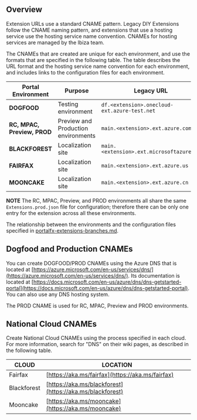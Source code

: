 
<a name="overview"></a>
## Overview

 Extension URLs use a standard CNAME pattern. Legacy DIY Extensions follow the CNAME naming pattern, and extensions that use a hosting service use the hosting service name convention. CNAMEs for hosting services are managed by the Ibiza team. 
 
 The CNAMEs that are created are unique for each environment, and use the formats that are specified in the following table.  The table describes the URL format and the hosting service name convention for each environment, and includes links to the configuration files for each environment.

| Portal Environment           | Purpose                             | Legacy URL | Configuration File  | Hosting Service |
| ---------------------------- | ----------------------------------- | -- |  --- | --- |
| **DOGFOOD**                  | Testing environment                 | `df.<extension>.onecloud-ext.azure-test.net` |   [Extensions.dogfood.json](https://msazure.visualstudio.com/One/Azure%20Portal/_git/AzureUX-PortalFx?_a=contents&path=%2Fsrc%2FRDPackages%2FOneCloud%2FExtensions.dogfood.json&version=GBdev)  | `//hosting.onecloud.azure-test.net/{contentUnbundlerRoutePrefix}` |
| **RC, MPAC, Preview, PROD**  | Preview and Production environments | `main.<extension>.ext.azure.com` | [Extensions.prod.json](https://msazure.visualstudio.com/One/Azure%20Portal/_git/AzureUX-PortalFx?_a=contents&path=%2Fsrc%2FRDPackages%2FOneCloud%2FExtensions.prod.json&version=GBdev) 	| {contentUnbundlerRoutePrefix}.hosting.portal.azure.net/{contentUnbundlerRoutePrefix} |
| **BLACKFOREST**              | Localization site                   | `main.<extension>.ext.microsoftazure.de` | [Extensions.bf.json](https://msazure.visualstudio.com/One/Azure%20Portal/_git/AzureUX-PortalFx?_a=contents&path=%2Fsrc%2FRDPackages%2FOneCloud%2FExtensions.bf.json&version=GBdev)    |  //{contentUnbundlerRoutePrefix}.hosting.azure-api.de/{contentUnbundlerRoutePrefix} |
| **FAIRFAX**                  | Localization site                   |  `main.<extension>.ext.azure.us` | [Extensions.ff.json](https://msazure.visualstudio.com/One/Azure%20Portal/_git/AzureUX-PortalFx?_a=contents&path=%2Fsrc%2FRDPackages%2FOneCloud%2FExtensions.ff.json&version=GBdev)   |  {contentUnbundlerRoutePrefix}.hosting.azureportal.usgovcloudapi.net/{contentUnbundlerRoutePrefix |
| **MOONCAKE**                 | Localization site                   | `main.<extension>.ext.azure.cn` | [Extensions.mc.json](https://msazure.visualstudio.com/One/Azure%20Portal/_git/AzureUX-PortalFx?_a=contents&path=%2Fsrc%2FRDPackages%2FOneCloud%2FExtensions.mc.json&version=GBdev)    | {contentUnbundlerRoutePrefix}.hosting.azureportal.chinacloudapi.cn/{contentUnbundlerRoutePrefix} |                  |

**NOTE** The RC, MPAC, Preview, and PROD environments all share the same `Extensions.prod.json` file for configuration; therefore there can be only one entry for the extension across all these environments. 

The relationship between the environments and the configuration files specified in [portalfx-extensions-branches.md](portalfx-extensions-branches.md).

<a name="dogfood-and-production-cnames"></a>
## Dogfood and Production CNAMEs

You can create DOGFOOD/PROD CNAMEs using the Azure DNS that is located at
 [https://azure.microsoft.com/en-us/services/dns/](https://azure.microsoft.com/en-us/services/dns/). Its documentation is located at  [https://docs.microsoft.com/en-us/azure/dns/dns-getstarted-portal](https://docs.microsoft.com/en-us/azure/dns/dns-getstarted-portal).  You can also use any DNS hosting system.

The PROD CNAME is used for RC, MPAC, Preview and PROD environments.

<a name="national-cloud-cnames"></a>
## National Cloud CNAMEs

Create National Cloud CNAMEs using the process specified in each cloud.  For more information, search for "DNS" on their wiki pages, as described in the following table.

 | CLOUD        | LOCATION                                                 |
 | ------------ | -------------------------------------------------------- |
 | Fairfax      | [https://aka.ms/fairfax](https://aka.ms/fairfax)         |
 | Blackforest  | [https://aka.ms/blackforest](https://aka.ms/blackforest) |
 | Mooncake     | [https://aka.ms/mooncake](https://aka.ms/mooncake)       |
